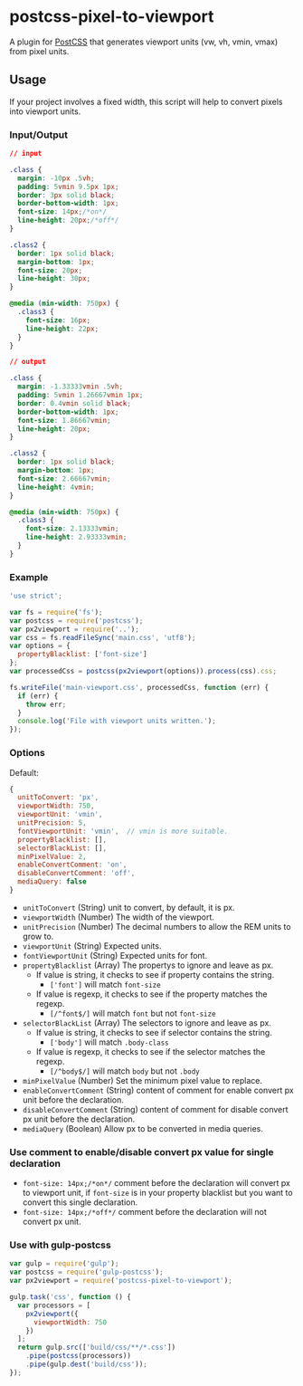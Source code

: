 # postcss-pixel-to-viewport

A plugin for [PostCSS](https://github.com/postcss/postcss) that generates viewport units (vw, vh, vmin, vmax) from pixel units.

## Usage

If your project involves a fixed width, this script will help to convert pixels into viewport units.

### Input/Output

```css
// input

.class {
  margin: -10px .5vh;
  padding: 5vmin 9.5px 1px;
  border: 3px solid black;
  border-bottom-width: 1px;
  font-size: 14px;/*on*/
  line-height: 20px;/*off*/
}

.class2 {
  border: 1px solid black;
  margin-bottom: 1px;
  font-size: 20px;
  line-height: 30px;
}

@media (min-width: 750px) {
  .class3 {
    font-size: 16px;
    line-height: 22px;
  }
}

// output

.class {
  margin: -1.33333vmin .5vh;
  padding: 5vmin 1.26667vmin 1px;
  border: 0.4vmin solid black;
  border-bottom-width: 1px;
  font-size: 1.86667vmin;
  line-height: 20px;
}

.class2 {
  border: 1px solid black;
  margin-bottom: 1px;
  font-size: 2.66667vmin;
  line-height: 4vmin;
}

@media (min-width: 750px) {
  .class3 {
    font-size: 2.13333vmin;
    line-height: 2.93333vmin;
  }
}
```

### Example

```js
'use strict';

var fs = require('fs');
var postcss = require('postcss');
var px2viewport = require('..');
var css = fs.readFileSync('main.css', 'utf8');
var options = {
  propertyBlacklist: ['font-size']
};
var processedCss = postcss(px2viewport(options)).process(css).css;

fs.writeFile('main-viewport.css', processedCss, function (err) {
  if (err) {
    throw err;
  }
  console.log('File with viewport units written.');
});
```

### Options

Default:
```js
{
  unitToConvert: 'px',
  viewportWidth: 750,
  viewportUnit: 'vmin',
  unitPrecision: 5,
  fontViewportUnit: 'vmin',  // vmin is more suitable.
  propertyBlacklist: [],
  selectorBlackList: [],
  minPixelValue: 2,
  enableConvertComment: 'on',
  disableConvertComment: 'off',
  mediaQuery: false
}
```
- `unitToConvert` (String) unit to convert, by default, it is px.
- `viewportWidth` (Number) The width of the viewport.
- `unitPrecision` (Number) The decimal numbers to allow the REM units to grow to.
- `viewportUnit` (String) Expected units.
- `fontViewportUnit` (String) Expected units for font.
- `propertyBlacklist` (Array) The propertys to ignore and leave as px.
    - If value is string, it checks to see if property contains the string.
        - `['font']` will match `font-size`
    - If value is regexp, it checks to see if the property matches the regexp.
        - `[/^font$/]` will match `font` but not `font-size`
- `selectorBlackList` (Array) The selectors to ignore and leave as px.
    - If value is string, it checks to see if selector contains the string.
        - `['body']` will match `.body-class`
    - If value is regexp, it checks to see if the selector matches the regexp.
        - `[/^body$/]` will match `body` but not `.body`
- `minPixelValue` (Number) Set the minimum pixel value to replace.
- `enableConvertComment` (String) content of comment for enable convert px unit before the declaration.
- `disableConvertComment` (String) content of comment for disable convert px unit before the declaration.
- `mediaQuery` (Boolean) Allow px to be converted in media queries.

### Use comment to enable/disable convert px value for single declaration

- `font-size: 14px;/*on*/` comment before the declaration will convert px to viewport unit, if `font-size` is in your property blacklist but you want to convert this single declaration.
- `font-size: 14px;/*off*/` comment before the declaration will not convert px unit.

### Use with gulp-postcss

```js
var gulp = require('gulp');
var postcss = require('gulp-postcss');
var px2viewport = require('postcss-pixel-to-viewport');

gulp.task('css', function () {
  var processors = [
    px2viewport({
      viewportWidth: 750
    })
  ];
  return gulp.src(['build/css/**/*.css'])
    .pipe(postcss(processors))
    .pipe(gulp.dest('build/css'));
});
```
